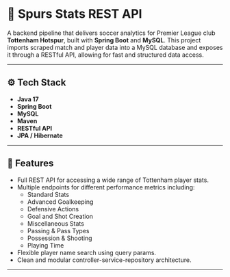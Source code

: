 # 🐓 Spurs Stats REST API

A backend pipeline that delivers  soccer analytics for Premier League club **Tottenham Hotspur**, built with **Spring Boot** and **MySQL**. This project imports scraped match and player data into a MySQL database and exposes it through a RESTful API, allowing for fast and structured data access.

---

## ⚙️ Tech Stack

- **Java 17**
- **Spring Boot**
- **MySQL**
- **Maven**
- **RESTful API**
- **JPA / Hibernate**

---

## 📌 Features

- Full REST API for accessing a wide range of Tottenham player stats.
- Multiple endpoints for different performance metrics including:
  - Standard Stats
  - Advanced Goalkeeping
  - Defensive Actions
  - Goal and Shot Creation
  - Miscellaneous Stats
  - Passing & Pass Types
  - Possession & Shooting
  - Playing Time
- Flexible player name search using query params.
- Clean and modular controller-service-repository architecture.

---


